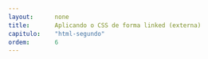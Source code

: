 ```yaml
---
layout:      none
title:       Aplicando o CSS de forma linked (externa)
capitulo:    "html-segundo"
ordem:       6
---
```

<html>
    <head>
        <title>Aplicando o CSS de forma linked (externa)</title>
        <meta charset="UTF-8">
        <!--

        Oi, tudo bem ?

        O elemento abaixo é o que eu quero que você observe.
        Clique em "arquivo.css", o navegador levará você até o arquivo css.
        Experimente !!!

        -->
        <link rel="stylesheet" type="text/css" href="arquivo.css" />
    </head>
    <body>

        <h1>Aplicando o CSS de forma linked (externa)</h1>
        <p>| <a href="../aplicando-css-de-forma-embedded">artigo anterior</a> | <a href="../">index</a> |</p>

        <img src="css-linked.jpg" title="css linked" alt="[figura css linked]" />

        <p>Neste exemplo eu vou estilizar todos os parágrafos com a cor vermelha.</p>
        <p>Só que, desta vez, vamos utilizar a forma linked (externa).<p/>
        <p>
            Precisamos criar um arquivo com o nome <code>arquiv.css</code> e adicionar o código abaixo <br />
            entre a tag <code>head</code> do codumento.
        </p>

        <pre><code>&lt;link rel="stylesheet" type="text/css" href="arquivo.css" /&gt;</code></pre>

        <p>Veja o código fonte desta página para entender melhor!</p>
        <p>Agora podemos começar a <a href="../estilizando-a-fonte-do-documento">alterar a fonte do documento</a>.</p>

    </body>
</html>




